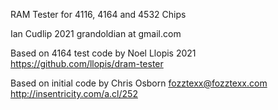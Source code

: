 RAM Tester for 4116, 4164 and 4532 Chips

Ian Cudlip 2021 grandoldian at gmail.com
 
Based on 4164 test code by Noel Llopis 2021
https://github.com/llopis/dram-tester

Based on initial code by Chris Osborn <fozztexx@fozztexx.com>
http://insentricity.com/a.cl/252
